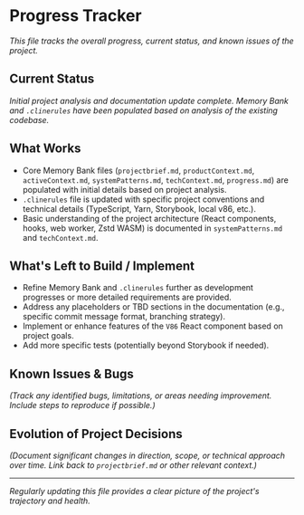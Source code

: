 # Progress Tracker

*This file tracks the overall progress, current status, and known issues of the project.*

## Current Status

*Initial project analysis and documentation update complete. Memory Bank and `.clinerules` have been populated based on analysis of the existing codebase.*

## What Works

*   Core Memory Bank files (`projectbrief.md`, `productContext.md`, `activeContext.md`, `systemPatterns.md`, `techContext.md`, `progress.md`) are populated with initial details based on project analysis.
*   `.clinerules` file is updated with specific project conventions and technical details (TypeScript, Yarn, Storybook, local v86, etc.).
*   Basic understanding of the project architecture (React components, hooks, web worker, Zstd WASM) is documented in `systemPatterns.md` and `techContext.md`.

## What's Left to Build / Implement

*   Refine Memory Bank and `.clinerules` further as development progresses or more detailed requirements are provided.
*   Address any placeholders or TBD sections in the documentation (e.g., specific commit message format, branching strategy).
*   Implement or enhance features of the `V86` React component based on project goals.
*   Add more specific tests (potentially beyond Storybook if needed).

## Known Issues & Bugs

*(Track any identified bugs, limitations, or areas needing improvement. Include steps to reproduce if possible.)*

## Evolution of Project Decisions

*(Document significant changes in direction, scope, or technical approach over time. Link back to `projectbrief.md` or other relevant context.)*

---
*Regularly updating this file provides a clear picture of the project's trajectory and health.*
